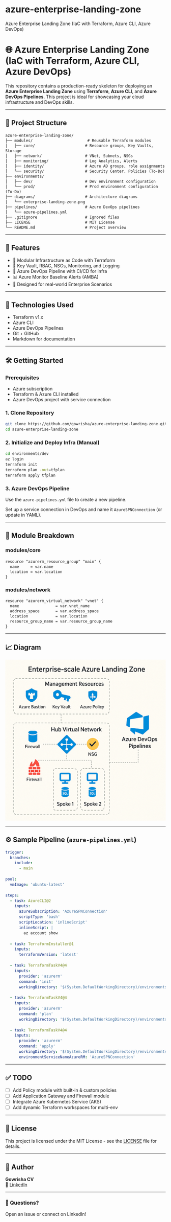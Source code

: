 # azure-enterprise-landing-zone
Azure Enterprise Landing Zone (IaC with Terraform, Azure CLI, Azure DevOps)

# 🌐 Azure Enterprise Landing Zone (IaC with Terraform, Azure CLI, Azure DevOps)

This repository contains a production-ready skeleton for deploying an **Azure Enterprise Landing Zone** using **Terraform**, **Azure CLI**, and **Azure DevOps Pipelines**. This project is ideal for showcasing your cloud infrastructure and DevOps skills.

---

## 📁 Project Structure
```
azure-enterprise-landing-zone/
├── modules/                        # Reusable Terraform modules
│   ├── core/                      # Resource groups, Key Vaults, Storage
│   ├── network/                   # VNet, Subnets, NSGs
│   ├── monitoring/                # Log Analytics, Alerts
│   ├── identity/                  # Azure AD groups, role assignments
│   └── security/                  # Security Center, Policies (To-Do)
├── environments/
│   ├── dev/                       # Dev environment configuration
│   └── prod/                      # Prod environment configuration (To-Do)
├── diagrams/                      # Architecture diagrams
│   └── enterprise-landing-zone.png
├── pipelines/                     # Azure DevOps pipelines
│   └── azure-pipelines.yml
├── .gitignore                     # Ignored files
├── LICENSE                        # MIT License
└── README.md                      # Project overview
```

---

## 🚀 Features
- 💠 Modular Infrastructure as Code with Terraform
- 🔐 Key Vault, RBAC, NSGs, Monitoring, and Logging
- 📡 Azure DevOps Pipeline with CI/CD for infra
- 📊 Azure Monitor Baseline Alerts (AMBA)
- 📌 Designed for real-world Enterprise Scenarios

---

## 🧰 Technologies Used
- Terraform v1.x
- Azure CLI
- Azure DevOps Pipelines
- Git + GitHub
- Markdown for documentation

---

## 🛠️ Getting Started
### Prerequisites
- Azure subscription
- Terraform & Azure CLI installed
- Azure DevOps project with service connection

### 1. Clone Repository
```bash
git clone https://github.com/gowrisha/azure-enterprise-landing-zone.git
cd azure-enterprise-landing-zone
```

### 2. Initialize and Deploy Infra (Manual)
```bash
cd environments/dev
az login
terraform init
terraform plan -out=tfplan
terraform apply tfplan
```

### 3. Azure DevOps Pipeline
Use the `azure-pipelines.yml` file to create a new pipeline.

Set up a service connection in DevOps and name it `AzureSPNConnection` (or update in YAML).

---

## 🧱 Module Breakdown

### modules/core
```hcl
resource "azurerm_resource_group" "main" {
  name     = var.name
  location = var.location
}
```

### modules/network
```hcl
resource "azurerm_virtual_network" "vnet" {
  name                = var.vnet_name
  address_space       = var.address_space
  location            = var.location
  resource_group_name = var.resource_group_name
}
```

---

## 📈 Diagram
![Enterprise Landing Zone](diagrams/enterprise-landing-zone.png)

---

## ⚙️ Sample Pipeline (`azure-pipelines.yml`)
```yaml
trigger:
  branches:
    include:
      - main

pool:
  vmImage: 'ubuntu-latest'

steps:
  - task: AzureCLI@2
    inputs:
      azureSubscription: 'AzureSPNConnection'
      scriptType: 'bash'
      scriptLocation: 'inlineScript'
      inlineScript: |
        az account show

  - task: TerraformInstaller@1
    inputs:
      terraformVersion: 'latest'

  - task: TerraformTaskV4@4
    inputs:
      provider: 'azurerm'
      command: 'init'
      workingDirectory: '$(System.DefaultWorkingDirectory)/environments/dev'

  - task: TerraformTaskV4@4
    inputs:
      provider: 'azurerm'
      command: 'plan'
      workingDirectory: '$(System.DefaultWorkingDirectory)/environments/dev'

  - task: TerraformTaskV4@4
    inputs:
      provider: 'azurerm'
      command: 'apply'
      workingDirectory: '$(System.DefaultWorkingDirectory)/environments/dev'
      environmentServiceNameAzureRM: 'AzureSPNConnection'
```

---

## ✅ TODO
- [ ] Add Policy module with built-in & custom policies
- [ ] Add Application Gateway and Firewall module
- [ ] Integrate Azure Kubernetes Service (AKS)
- [ ] Add dynamic Terraform workspaces for multi-env

---

## 📄 License
This project is licensed under the MIT License - see the [LICENSE](./LICENSE) file for details.

---

## 🙌 Author
**Gowrisha CV**  
🔗 [LinkedIn](https://linkedin.com/in/gowrishacv)  

---

### 💬 Questions?
Open an issue or connect on LinkedIn!
